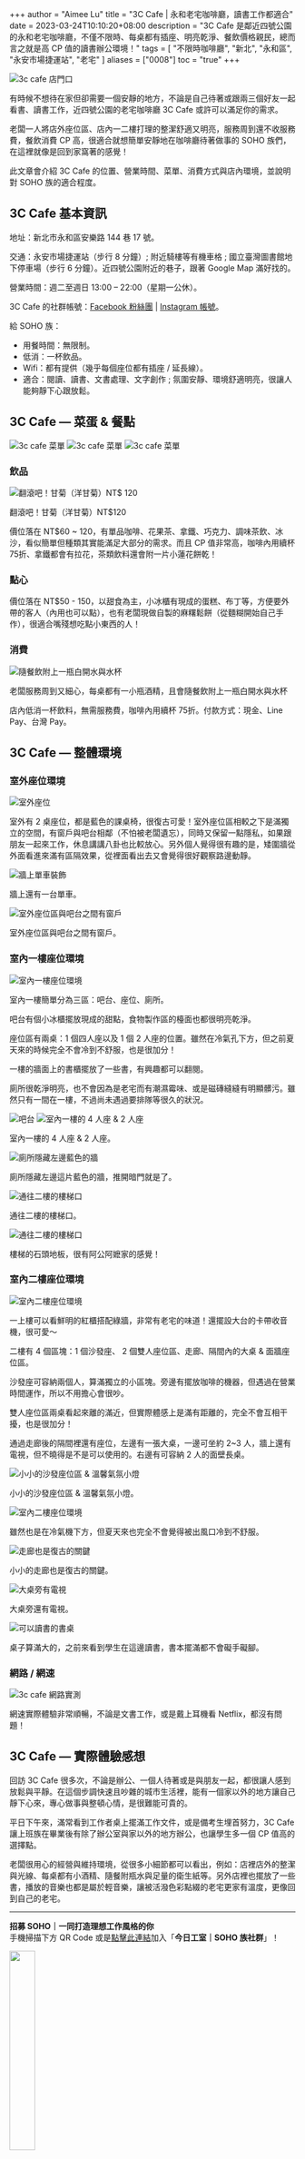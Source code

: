 +++
author = "Aimee Lu"
title = "3C Cafe | 永和老宅咖啡廳，讀書工作都適合"
date = 2023-03-24T10:10:20+08:00
description = "3C Cafe 是鄰近四號公園的永和老宅咖啡廳，不僅不限時、每桌都有插座、明亮乾淨、餐飲價格親民，總而言之就是高 CP 值的讀書辦公環境！"
tags = [
    "不限時咖啡廳",
    "新北",
    "永和區",
    "永安市場捷運站",
    "老宅"
]
aliases = ["0008"]
toc = "true"
+++

<img src="1.jpg" alt="3c cafe 店門口" lazyload />

有時候不想待在家但卻需要一個安靜的地方，不論是自己待著或跟兩三個好友一起看書、讀書工作，近四號公園的老宅咖啡廳 3C Cafe 或許可以滿足你的需求。

老闆一人將店外座位區、店內一二樓打理的整潔舒適又明亮，服務周到還不收服務費，餐飲消費 CP 高，很適合就想簡單安靜地在咖啡廳待著做事的 SOHO 族們，在這裡就像是回到家窩著的感覺！

此文章會介紹 3C Cafe 的位置、營業時間、菜單、消費方式與店內環境，並說明對 SOHO 族的適合程度。

## 3C Cafe 基本資訊

地址：新北市永和區安樂路 144 巷 17 號。

交通：永安市場捷運站（步行 8 分鐘）; 附近騎樓等有機車格 ; 國立臺灣圖書館地下停車場（步行 6 分鐘）。近四號公園附近的巷子，跟著 Google Map 滿好找的。

營業時間：週二至週日 13:00 – 22:00（星期一公休）。

3C Cafe 的社群帳號：[Facebook 粉絲團](https://www.facebook.com/3C.Cafe.good/) | [Instagram 帳號](https://www.instagram.com/3ccafe/?hl=en)。

給 SOHO 族：

- 用餐時間：無限制。
- 低消：一杯飲品。
- Wifi：都有提供（幾乎每個座位都有插座 / 延長線）。
- 適合：閱讀、讀書、文書處理、文字創作 ; 氛圍安靜、環境舒適明亮，很讓人能夠靜下心跟放鬆。

## 3C Cafe — 菜蛋 & 餐點

<img src="2.jpg" alt="3c cafe 菜單" lazyload />

<img src="3.jpg" alt="3c cafe 菜單" lazyload />

<img src="4.jpg" alt="3c cafe 菜單" lazyload />

### 飲品

<img src="5.jpg" alt="翻滾吧！甘菊（洋甘菊）NT$ 120" lazyload />

翻滾吧！甘菊（洋甘菊）NT$120

價位落在 NT$60 ~ 120，有單品咖啡、花果茶、拿鐵、巧克力、調味茶飲、冰沙，看似簡單但種類其實能滿足大部分的需求。而且 CP 值非常高，咖啡內用續杯 75折、拿鐵都會有拉花，茶類飲料還會附一片小蓮花餅乾！

### 點心

價位落在 NT$50 - 150，以甜食為主，小冰櫃有現成的蛋糕、布丁等，方便要外帶的客人（內用也可以點），也有老闆現做自製的麻糬鬆餅（從麵糊開始自己手作），很適合嘴殘想吃點小東西的人！

### 消費

<img src="6.jpg" alt="隨餐飲附上一瓶白開水與水杯" lazyload />

老闆服務周到又細心，每桌都有一小瓶酒精，且會隨餐飲附上一瓶白開水與水杯

店內低消一杯飲料，無需服務費，咖啡內用續杯 75折。付款方式：現金、Line Pay、台灣 Pay。

## 3C Cafe — 整體環境

### 室外座位環境

<img src="7.jpg" alt="室外座位" lazyload />

室外有 2 桌座位，都是藍色的課桌椅，很復古可愛！室外座位區相較之下是滿獨立的空間，有窗戶與吧台相鄰（不怕被老闆遺忘），同時又保留一點隱私，如果跟朋友一起來工作，休息講講八卦也比較放心。另外個人覺得很有趣的是，矮圍牆從外面看進來滿有區隔效果，從裡面看出去又會覺得很好觀察路邊動靜。

<img src="8.jpg" alt="牆上單車裝飾" lazyload />

牆上還有一台單車。

<img src="9.jpg" alt="室外座位區與吧台之間有窗戶" lazyload />

室外座位區與吧台之間有窗戶。

### 室內一樓座位環境

<img src="10.jpg" alt="室內一樓座位環境" lazyload />

室內一樓簡單分為三區：吧台、座位、廁所。

吧台有個小冰櫃擺放現成的甜點，食物製作區的檯面也都很明亮乾淨。

座位區有兩桌：1 個四人座以及 1 個 2 人座的位置。雖然在冷氣孔下方，但之前夏天來的時候完全不會冷到不舒服，也是很加分！

一樓的牆面上的書櫃擺放了一些書，有興趣都可以翻閱。

廁所很乾淨明亮，也不會因為是老宅而有潮濕霉味、或是磁磚縫縫有明顯髒污。雖然只有一間在一樓，不過尚未遇過要排隊等很久的狀況。

<img src="11.jpg" alt="吧台" lazyload />

<img src="12.jpg" alt="室內一樓的 4 人座 & 2 人座" lazyload />

室內一樓的 4 人座 & 2 人座。

<img src="13.jpg" alt="廁所隱藏左邊藍色的牆" lazyload />

廁所隱藏左邊這片藍色的牆，推開暗門就是了。

<img src="14.jpg" alt="通往二樓的樓梯口" lazyload />

通往二樓的樓梯口。

<img src="15.jpg" alt="通往二樓的樓梯口" lazyload />

樓梯的石頭地板，很有阿公阿嬷家的感覺！

### 室內二樓座位環境

<img src="16.jpg" alt="室內二樓座位環境" lazyload />

一上樓可以看鮮明的紅櫃搭配綠牆，非常有老宅的味道！還擺設大台的卡帶收音機，很可愛～

二樓有 4 個區塊：1 個沙發座、 2 個雙人座位區、走廊、隔間內的大桌 & 面牆座位區。

沙發座可容納兩個人，算滿獨立的小區塊。旁邊有擺放咖啡的機器，但遇過在營業時間運作，所以不用擔心會很吵。

雙人座位區兩桌看起來離的滿近，但實際體感上是滿有距離的，完全不會互相干擾，也是很加分！

通過走廊後的隔間裡還有座位，左邊有一張大桌，一邊可坐約 2~3 人，牆上還有電視，但不曉得是不是可以使用的。右邊有可容納 2 人的面壁長桌。

<img src="17.jpg" alt="小小的沙發座位區 & 溫馨氣氛小燈" lazyload />

小小的沙發座位區 & 溫馨氣氛小燈。

<img src="18.jpg" alt="室內二樓座位環境" lazyload />

雖然也是在冷氣機下方，但夏天來也完全不會覺得被出風口冷到不舒服。

<img src="19.jpg" alt="走廊也是復古的關鍵" lazyload />

小小的走廊也是復古的關鍵。

<img src="20.jpg" alt="大桌旁有電視" lazyload />

大桌旁還有電視。

<img src="21.jpg" alt="可以讀書的書桌" lazyload />

桌子算滿大的，之前來看到學生在這邊讀書，書本擺滿都不會礙手礙腳。

### 網路 / 網速

<img src="22.png" alt="3c cafe 網路實測" lazyload />

網速實際體驗非常順暢，不論是文書工作，或是戴上耳機看 Netflix，都沒有問題！

## 3C Cafe — 實際體驗感想

回訪 3C Cafe 很多次，不論是辦公、一個人待著或是與朋友一起，都很讓人感到放鬆與平靜。在這個步調快速且吵雜的城市生活裡，能有一個家以外的地方讓自己靜下心來，專心做事與整頓心情，是很難能可貴的。

平日下午來，滿常看到工作者桌上擺滿工作文件，或是備考生埋首努力，3C Cafe 讓上班族在畢業後有除了辦公室與家以外的地方辦公，也讓學生多一個 CP 值高的選擇點。

老闆很用心的經營與維持環境，從很多小細節都可以看出，例如：店裡店外的整潔與光線、每桌都有小酒精、隨餐附瓶水與足量的衛生紙等。另外店裡也擺放了一些書，播放的音樂也都是屬於輕音樂，讓被活潑色彩點綴的老宅更家有溫度，更像回到自己的老宅。

---

**招募 SOHO｜一同打造理想工作風格的你**\
手機掃描下方 QR Code 或是[點擊此連結](https://line.me/ti/g2/p81-vzP_GOANlifYsaK9fzFkCfunayNiXmCiWQ?utm_source=invitation&utm_medium=link_copy&utm_campaign=default)加入「**今日工室｜SOHO 族社群**」！

<img src="line.png" width="30%" >